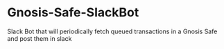 # Gnosis-Safe-SlackBot
Slack Bot that will periodically fetch queued transactions in a Gnosis Safe and post them in slack

